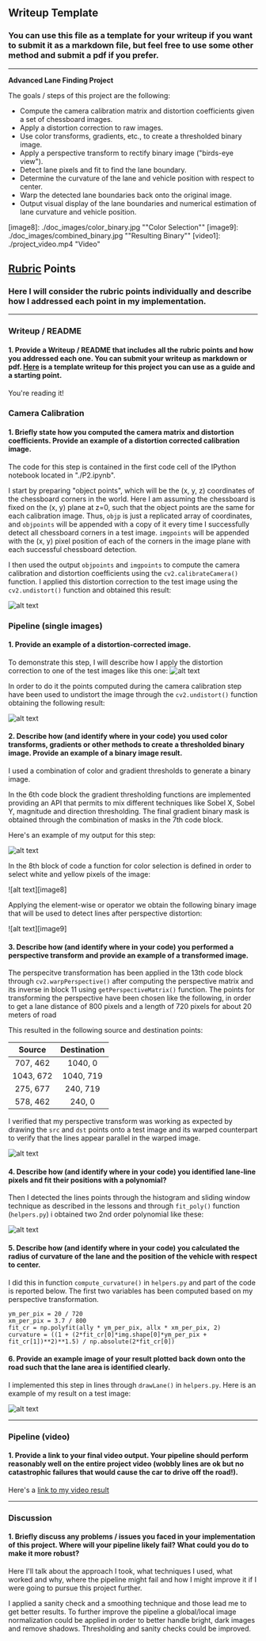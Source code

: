 ## Writeup Template

### You can use this file as a template for your writeup if you want to submit it as a markdown file, but feel free to use some other method and submit a pdf if you prefer.

---

**Advanced Lane Finding Project**

The goals / steps of this project are the following:

* Compute the camera calibration matrix and distortion coefficients given a set of chessboard images.
* Apply a distortion correction to raw images.
* Use color transforms, gradients, etc., to create a thresholded binary image.
* Apply a perspective transform to rectify binary image ("birds-eye view").
* Detect lane pixels and fit to find the lane boundary.
* Determine the curvature of the lane and vehicle position with respect to center.
* Warp the detected lane boundaries back onto the original image.
* Output visual display of the lane boundaries and numerical estimation of lane curvature and vehicle position.

[//]: # "Image References"

[image1]: ./examples/undistort_output.png "Undistorted"
[image2]: ./test_images/test1.jpg "Road Transformed"
[image3]: ./doc_images/gr_binary.jpg "Gradient Binary"
[image4]: ./examples/warped_straight_lines.jpg "Warp Example"
[image5]: ./examples/color_fit_lines.jpg "Fit Visual"
[image6]: ./output_images/straight_lines1.jpg "Output"
[image7]: ./doc_images/undist.jpg "Undistorted road"
[image8]: ./doc_images/color_binary.jpg ""Color Selection""
[image9]: ./doc_images/combined_binary.jpg ""Resulting Binary""
[video1]: ./project_video.mp4 "Video"

## [Rubric](https://review.udacity.com/#!/rubrics/571/view) Points

### Here I will consider the rubric points individually and describe how I addressed each point in my implementation.  

---

### Writeup / README

#### 1. Provide a Writeup / README that includes all the rubric points and how you addressed each one.  You can submit your writeup as markdown or pdf.  [Here](https://github.com/udacity/CarND-Advanced-Lane-Lines/blob/master/writeup_template.md) is a template writeup for this project you can use as a guide and a starting point.  

You're reading it!

### Camera Calibration

#### 1. Briefly state how you computed the camera matrix and distortion coefficients. Provide an example of a distortion corrected calibration image.

The code for this step is contained in the first code cell of the IPython notebook located in "./P2.ipynb".  

I start by preparing "object points", which will be the (x, y, z) coordinates of the chessboard corners in the world. Here I am assuming the chessboard is fixed on the (x, y) plane at z=0, such that the object points are the same for each calibration image.  Thus, `objp` is just a replicated array of coordinates, and `objpoints` will be appended with a copy of it every time I successfully detect all chessboard corners in a test image.  `imgpoints` will be appended with the (x, y) pixel position of each of the corners in the image plane with each successful chessboard detection.  

I then used the output `objpoints` and `imgpoints` to compute the camera calibration and distortion coefficients using the `cv2.calibrateCamera()` function.  I applied this distortion correction to the test image using the `cv2.undistort()` function and obtained this result: 

![alt text][image1]

### Pipeline (single images)

#### 1. Provide an example of a distortion-corrected image.

To demonstrate this step, I will describe how I apply the distortion correction to one of the test images like this one:
![alt text][image2]

In order to do it the points computed during the camera calibration step have been used to undistort the image through the `cv2.undistort()` function obtaining the following result:

![alt text][image7]

#### 2. Describe how (and identify where in your code) you used color transforms, gradients or other methods to create a thresholded binary image.  Provide an example of a binary image result.

I used a combination of color and gradient thresholds to generate a binary image. 

In the 6th code block the gradient thresholding functions are implemented providing an API that permits to mix different techniques like Sobel X, Sobel Y, magnitude and direction thresholding. The final gradient binary mask is obtained through the combination of masks in the 7th code block.

Here's an example of my output for this step:

![alt text][image3]

In the 8th block of code a function for color selection is defined in order to select white and yellow pixels of the image:

![alt text][image8]

Applying the element-wise or operator we obtain the following binary image that will be used to detect lines after perspective distortion:

![alt text][image9]

#### 3. Describe how (and identify where in your code) you performed a perspective transform and provide an example of a transformed image.

The perspecitve transformation has been applied in the 13th code block through `cv2.warpPerspective()` after computing the perspective matrix and its inverse in block 11 using `getPerspectiveMatrix()` function. The points for transforming the perspective have been chosen like the following, in order to get a lane distance of 800 pixels and a length of 720 pixels for about 20 meters of road 

This resulted in the following source and destination points:

|  Source   | Destination |
| :-------: | :---------: |
| 707, 462  |   1040, 0   |
| 1043, 672 |  1040, 719  |
| 275, 677  |  240, 719   |
| 578, 462  |   240, 0    |

I verified that my perspective transform was working as expected by drawing the `src` and `dst` points onto a test image and its warped counterpart to verify that the lines appear parallel in the warped image.

![alt text][image4]

#### 4. Describe how (and identify where in your code) you identified lane-line pixels and fit their positions with a polynomial?

Then I detected the lines points through the histogram and sliding window technique as described in the lessons and  through `fit_poly()` function (`helpers.py`) i obtained  two 2nd order polynomial like these:

![alt text][image5]

#### 5. Describe how (and identify where in your code) you calculated the radius of curvature of the lane and the position of the vehicle with respect to center.

I did this in function `compute_curvature()` in `helpers.py` and part of the code is reported below. The first two variables has been computed based on my perspective transformation.

    ym_per_pix = 20 / 720
    xm_per_pix = 3.7 / 800
    fit_cr = np.polyfit(ally * ym_per_pix, allx * xm_per_pix, 2)
    curvature = ((1 + (2*fit_cr[0]*img.shape[0]*ym_per_pix + fit_cr[1])**2)**1.5) / np.absolute(2*fit_cr[0])
#### 6. Provide an example image of your result plotted back down onto the road such that the lane area is identified clearly.

I implemented this step in lines  through  `drawLane()` in `helpers.py`.  Here is an example of my result on a test image:

![alt text][image6]

---

### Pipeline (video)

#### 1. Provide a link to your final video output.  Your pipeline should perform reasonably well on the entire project video (wobbly lines are ok but no catastrophic failures that would cause the car to drive off the road!).

Here's a [link to my video result](./output_project_video.mp4)

---

### Discussion

#### 1. Briefly discuss any problems / issues you faced in your implementation of this project.  Where will your pipeline likely fail?  What could you do to make it more robust?

Here I'll talk about the approach I took, what techniques I used, what worked and why, where the pipeline might fail and how I might improve it if I were going to pursue this project further.  

I applied a sanity check and a smoothing technique and those lead me to get better results. To further improve the pipeline a global/local image normalization could be applied in order to better handle bright, dark images and remove shadows. Thresholding and sanity checks could be improved.